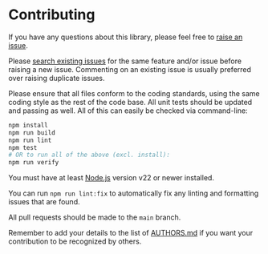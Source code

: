# Contributing

If you have any questions about this library, please feel free to
[raise an issue](https://github.com/neocotic/escape-unicode/issues/new).

Please [search existing issues](https://github.com/neocotic/escape-unicode/issues) for the same feature and/or issue
before raising a new issue. Commenting on an existing issue is usually preferred over raising duplicate issues.

Please ensure that all files conform to the coding standards, using the same coding style as the rest of the code base.
All unit tests should be updated and passing as well. All of this can easily be checked via command-line:

``` sh
npm install
npm run build
npm run lint
npm test
# OR to run all of the above (excl. install):
npm run verify
```

You must have at least [Node.js](https://nodejs.org) version v22 or newer installed.

You can run `npm run lint:fix` to automatically fix any linting and formatting issues that are found.

All pull requests should be made to the `main` branch.

Remember to add your details to the list of
[AUTHORS.md](https://github.com/neocotic/escape-unicode/blob/main/AUTHORS.md) if you want your contribution to be
recognized by others.

